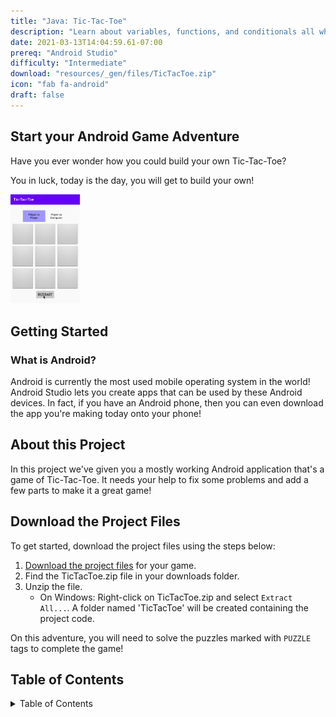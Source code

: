 ```yaml
---
title: "Java: Tic-Tac-Toe"
description: "Learn about variables, functions, and conditionals all while building a Tic-Tac-Toe Android app."
date: 2021-03-13T14:04:59.61-07:00
prereq: "Android Studio"
difficulty: "Intermediate"
download: "resources/_gen/files/TicTacToe.zip"
icon: "fab fa-android"
draft: false
---
```


## Start your Android Game Adventure

Have you ever wonder how you could build your own Tic-Tac-Toe?

You in luck, today is the day, you will get to build your own!

<img src="resources/_gen/images/game_play.gif" height="30%" width="22%" title="Android Tic-Tac-Toe Game" alt="Android Tic-Tac-Toe Game"/>

## Getting Started

### What is Android?

Android is currently the most used mobile operating system in the world! Android Studio lets you create apps that can be used by these Android devices. In fact, if you have an Android phone, then you can even download the app you're making today onto your phone!

## About this Project

In this project we've given you a mostly working Android application that's a game of Tic-Tac-Toe. It needs your help to fix some problems and add a few parts to make it a great game!

## Download the Project Files
To get started, download the project files using the steps below:
1. [Download the project files](../resources/_gen/files/TicTacToe.zip) for your game.
2. Find the TicTacToe.zip file in your downloads folder.
3. Unzip the file.
   - On Windows: Right-click on TicTacToe.zip and select `Extract All...`. A folder named 'TicTacToe' will be created containing the project code.

On this adventure, you will need to solve the puzzles marked with `PUZZLE` tags to complete the game!

## Table of Contents

<details close>
<summary>Table of Contents</summary>
{{% children %}}
</details>